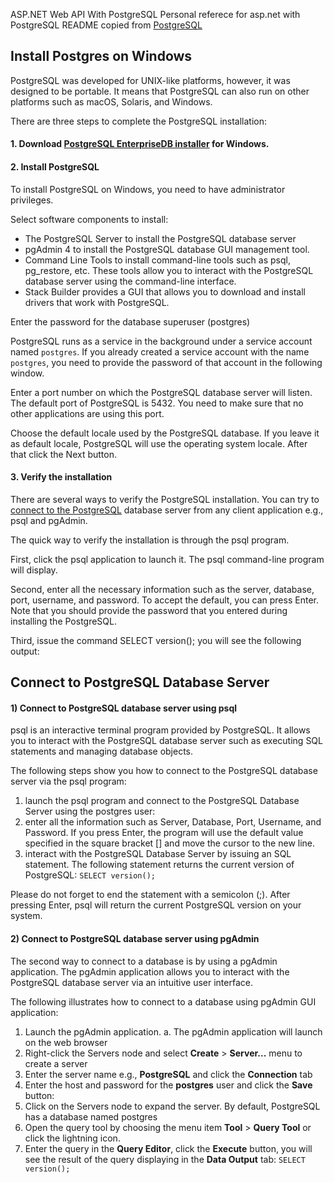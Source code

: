 ASP.NET Web API With PostgreSQL
Personal referece for asp.net with PostgreSQL
README copied from [PostgreSQL](https://www.postgresqltutorial.com/)

## Install Postgres on Windows

PostgreSQL was developed for UNIX-like platforms, however, it was designed to be portable. It means that PostgreSQL can also run on other platforms such as macOS, Solaris, and Windows.

There are three steps to complete the PostgreSQL installation:
#### 1. Download  [PostgreSQL EnterpriseDB installer](https://www.enterprisedb.com/downloads/postgres-postgresql-downloads) for Windows.
   
#### 2. Install PostgreSQL

To install PostgreSQL on Windows, you need to have administrator privileges.

Select software components to install:
- The PostgreSQL Server to install the PostgreSQL database server
- pgAdmin 4 to install the PostgreSQL database GUI management tool.
- Command Line Tools to install command-line tools such as psql, pg_restore, etc. These tools allow you to interact with the PostgreSQL database server using the command-line interface.
- Stack Builder provides a GUI that allows you to download and install drivers that work with PostgreSQL.

Enter the password for the database superuser (postgres)

PostgreSQL runs as a service in the background under a service account named `postgres`. If you already created a service account with the name `postgres`, you need to provide the password of that account in the following window.

Enter a port number on which the PostgreSQL database server will listen. The default port of PostgreSQL is 5432. You need to make sure that no other applications are using this port.

Choose the default locale used by the PostgreSQL database. If you leave it as default locale, PostgreSQL will use the operating system locale. After that click the Next button.

#### 3. Verify the installation

There are several ways to verify the PostgreSQL installation. You can try to [connect to the PostgreSQL](https://www.postgresqltutorial.com/connect-to-postgresql-database/) database server from any client application e.g.,  psql and pgAdmin.

The quick way to verify the installation is through the psql program.

First, click the psql application to launch it. The psql command-line program will display.

Second, enter all the necessary information such as the server, database, port, username, and password. To accept the default, you can press Enter.  Note that you should provide the password that you entered during installing the PostgreSQL.

Third, issue the command SELECT version(); you will see the following output:

## Connect to PostgreSQL Database Server

#### 1) Connect to PostgreSQL database server using psql

psql is an interactive terminal program provided by PostgreSQL. It allows you to interact with the PostgreSQL database server such as executing SQL statements and managing database objects.

The following steps show you how to connect to the PostgreSQL database server via the psql program:

1. launch the psql program and connect to the PostgreSQL Database Server using the postgres user:
2. enter all the information such as Server, Database, Port, Username, and Password. If you press Enter, the program will use the default value specified in the square bracket [] and move the cursor to the new line.
3. interact with the PostgreSQL Database Server by issuing an SQL statement. The following statement returns the current version of PostgreSQL: `SELECT version();`

Please do not forget to end the statement with a semicolon (;). After pressing Enter, psql will return the current PostgreSQL version on your system.

#### 2) Connect to PostgreSQL database server using pgAdmin

The second way to connect to a database is by using a pgAdmin application. The pgAdmin application allows you to interact with the PostgreSQL database server via an intuitive user interface.

The following illustrates how to connect to a database using pgAdmin GUI application:

1. Launch the pgAdmin application.
a. The pgAdmin application will launch on the web browser
2. Right-click the Servers node and select **Create** > **Server...** menu to create a server
3. Enter the server name e.g., **PostgreSQL** and click the **Connection** tab
4. Enter the host and password for the **postgres** user and click the **Save** button:
5. Click on the Servers node to expand the server. By default, PostgreSQL has a database named postgres
6. Open the query tool by choosing the menu item **Tool** > **Query Tool** or click the lightning icon.
7. Enter the query in the **Query Editor**, click the **Execute** button, you will see the result of the query displaying in the **Data Output** tab: `SELECT version();`

